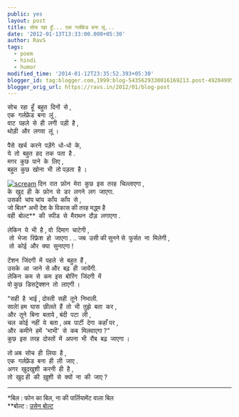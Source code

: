 ```yaml
---
public: yes
layout: post
title: सोच रहा हूँ... एक गर्लफ्रेंड बना लूं...
date: '2012-01-13T13:33:00.000+05:30'
author: RavS
tags:
  - poem 
  - hindi 
  - humor
modified_time: '2014-01-12T23:35:52.393+05:30'
blogger_id: tag:blogger.com,1999:blog-5435629330016169213.post-4920499592189391875
blogger_orig_url: https://ravs.in/2012/01/blog-post
---
```


सोच  रहा  हूँ  बहुत  दिनों  से ,  
एक  गर्लफ्रेंड  बना  लूं .  
वाट  पहले  से  ही  लगी  पड़ी  है ,  
थोड़ी  और  लगवा  लूं । 

पैसे  खर्च  करने  पड़ेंगे  धो-धो  के,  
ये  तो  बहुत  हद  तक  पता  है .  
मगर  कुछ  पाने  के  लिए ,  
बहुत  कुछ  खोना  भी  तो पड़ता  है । 

[![scream](http://farm4.staticflickr.com/3605/3674906958_cde5e99e81.jpg)](http://www.flickr.com/photos/karochkin/3674906958/ 'scream by Maks Karochkin, on Flickr') दिन  रात  फ़ोन  मेरा  कुछ  इस  तरह  चिल्लाएगा ,  
के  खुद  ही  के  फ़ोन  से  डर  लगने  लग  जाएगा.  
उसकी  चांय चांय  काँय  काँय  से ,  
जो बिल\* अभी देश के विकास की तरह मद्ध्म है  
वही  बोल्ट\*\*  की  स्पीड  से  मैराथन  दौड़  लगाएगा .

लेकिन  ये  भी  है , वो  दिमाग  चाटेगी ,  
 तो  भेजा  रिफ्रेश  हो  जाएगा . ..
जब  उसी की सुनने से  फुर्सत  ना  मिलेगी ,  
 तो  कोई  और  क्या  सुनाएगा !

टेंशन  जिंदगी  में  पहले  से  बहुत  हैं ,  
उसके  आ  जाने  से और  बढ़  ही  जायेंगी.  
लेकिन  कम  से  कम  इस  बोरिंग  जिंदगी  में  
वो कुछ  डिसट्रेक्शन  तो  लाएगी । 

"सही  है  भाई , दोस्ती  सही  तूने  निभाली.  
साले! हम  घास  छीलते  हैं  तो  भी  तुझे  बता  कर ,  
और  तूने  बिना  बताये , बंदी  पटा  ली ,  
चल  कोई  नहीं  ये  बता , अब  पार्टी  देगा  कहाँ पर ,  
और  कमीने  हमें  'भाभी'  से  कब  मिलवाएगा ?"  
कुछ  इस  तरह  दोस्तों  में  अपना  भी  रौब  बढ़  जाएगा । 

तो अब  सोच  ही  लिया  है ,  
एक  गर्लफ्रेंड  बना  ही  ली  जाए .  
अगर  खुदखुशी  करनी  ही  है ,  
तो  खुद ही  की  ख़ुशी  से  क्यों  ना  की  जाए ?

---

\*बिल : फोन का बिल, ना की पार्लियामेंट वाला बिल  
\*\*बोल्ट : [उसेन बोल्ट](http://en.wikipedia.org/wiki/Usain_Bolt)
